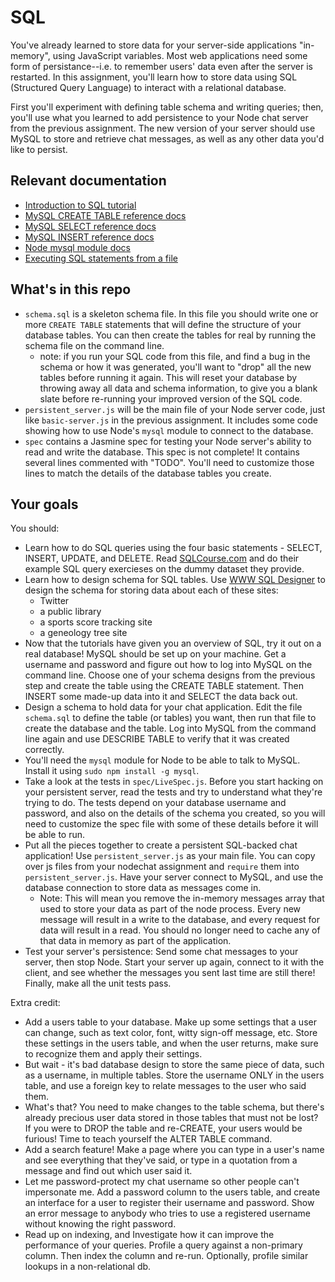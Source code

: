 # SQL

You've already learned to store data for your server-side applications "in-memory", using JavaScript variables. Most web applications need some form of persistance--i.e. to remember users' data even after the server is restarted. In this assignment, you'll learn how to store data using SQL (Structured Query Language) to interact with a relational database.

First you'll experiment with defining table schema and writing queries; then, you'll use what you learned to add persistence to your Node chat server from the previous assignment. The new version of your server should use MySQL to store and retrieve chat messages, as well as any other data you'd like to persist.

## Relevant documentation
* [Introduction to SQL tutorial](http://www.sqlcourse.com/intro.html)
* [MySQL CREATE TABLE reference docs](https://dev.mysql.com/doc/refman/5.1/en/create-table.html)
* [MySQL SELECT reference docs](https://dev.mysql.com/doc/refman/5.0/en/select.html)
* [MySQL INSERT reference docs](http://dev.mysql.com/doc/refman/5.5/en/insert.html)
* [Node mysql module docs](https://github.com/felixge/node-mysql)
* [Executing SQL statements from a file](https://dev.mysql.com/doc/refman/5.0/en/batch-commands.html)

## What's in this repo
* `schema.sql` is a skeleton schema file. In this file you should write one or more `CREATE TABLE` statements that will define the structure of your database tables. You can then create the tables for real by running the schema file on the command line.
  * note: if you run your SQL code from this file, and find a bug in the schema or how it was generated, you'll want to "drop" all the new tables before running it again. This will reset your database by throwing away all data and schema information, to give you a blank slate before re-running your improved version of the SQL code.
* `persistent_server.js` will be the main file of your Node server code, just like `basic-server.js` in the previous assignment. It includes some code showing how to use Node's `mysql` module to connect to the database.
* `spec` contains a Jasmine spec for testing your Node server's ability to read and write the database. This spec is not complete! It contains several lines commented with "TODO". You'll need to customize those lines to match the details of the database tables you create.

## Your goals

You should:
* Learn how to do SQL queries using the four basic statements - SELECT, INSERT, UPDATE, and DELETE. Read [SQLCourse.com](http://www.sqlcourse.com/intro.html) and do their example SQL query exercieses on the dummy dataset they provide.
* Learn how to design schema for SQL tables. Use [WWW SQL Designer](http://ondras.zarovi.cz/sql/demo/) to design the schema for storing data about each of these sites:
  * Twitter
  * a public library
  * a sports score tracking site
  * a geneology tree site
* Now that the tutorials have given you an overview of SQL, try it out on a real database! MySQL should be set up on your machine. Get a username and password and figure out how to log into MySQL on the command line. Choose one of your schema designs from the previous step and create the table using the CREATE TABLE statement. Then INSERT some made-up data into it and SELECT the data back out.
* Design a schema to hold data for your chat application. Edit the file `schema.sql` to define the table (or tables) you want, then run that file to create the database and the table. Log into MySQL from the command line again and use DESCRIBE TABLE to verify that it was created correctly.
* You'll need the `mysql` module for Node to be able to talk to MySQL. Install it using `sudo npm install -g mysql`.
* Take a look at the tests in `spec/LiveSpec.js`. Before you start hacking on your persistent server, read the tests and try to understand what they're trying to do. The tests depend on your database username and password, and also on the details of the schema you created, so you will need to customize the spec file with some of these details before it will be able to run.
* Put all the pieces together to create a persistent SQL-backed chat application! Use `persistent_server.js` as your main file. You can copy over js files from your nodechat assignment and `require` them into `persistent_server.js`. Have your server connect to MySQL, and use the database connection to store data as messages come in.
  * Note: This will mean you remove the in-memory messages array that used to store your data as part of the node process. Every new message will result in a write to the database, and every request for data will result in a read. You should no longer need to cache any of that data in memory as part of the application.
* Test your server's persistence: Send some chat messages to your server, then stop Node. Start your server up again, connect to it with the client, and see whether the messages you sent last time are still there! Finally, make all the unit tests pass.

Extra credit:

* Add a users table to your database. Make up some settings that a user can change, such as text color, font, witty sign-off message, etc. Store these settings in the users table, and when the user returns, make sure to recognize them and apply their settings.
* But wait - it's bad database design to store the same piece of data, such as a username, in multiple tables. Store the username ONLY in the users table, and use a foreign key to relate messages to the user who said them.
* What's that? You need to make changes to the table schema, but there's already precious user data stored in those tables that must not be lost? If you were to DROP the table and re-CREATE, your users would be furious! Time to teach yourself the ALTER TABLE command.
* Add a search feature! Make a page where you can type in a user's name and see everything that they've said, or type in a quotation from a message and find out which user said it.
* Let me password-protect my chat username so other people can't impersonate me. Add a password column to the users table, and create an interface for a user to register their username and password. Show an error message to anybody who tries to use a registered username without knowing the right password.
* Read up on indexing, and Investigate how it can improve the performance of your queries. Profile a query against a non-primary column. Then index the column and re-run. Optionally, profile similar lookups in a non-relational db.
